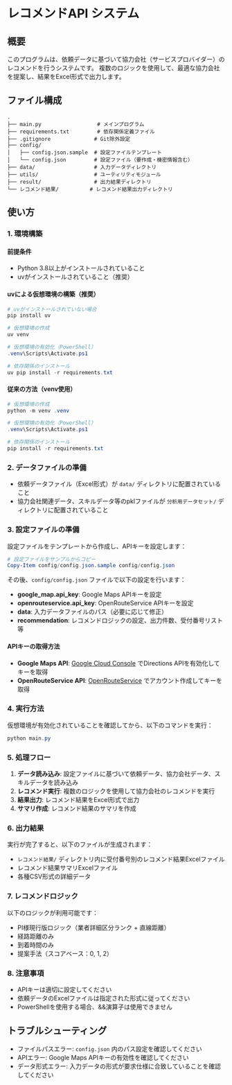 # レコメンドAPI システム

## 概要
このプログラムは、依頼データに基づいて協力会社（サービスプロバイダー）のレコメンドを行うシステムです。
複数のロジックを使用して、最適な協力会社を提案し、結果をExcel形式で出力します。

## ファイル構成
```
.
├── main.py                  # メインプログラム
├── requirements.txt         # 依存関係定義ファイル
├── .gitignore              # Git除外設定
├── config/
│   ├── config.json.sample  # 設定ファイルテンプレート
│   └── config.json         # 設定ファイル（要作成・機密情報含む）
├── data/                   # 入力データディレクトリ
├── utils/                  # ユーティリティモジュール
├── result/                 # 出力結果ディレクトリ
└── レコメンド結果/          # レコメンド結果出力ディレクトリ
```

## 使い方

### 1. 環境構築

#### 前提条件
- Python 3.8以上がインストールされていること
- uvがインストールされていること（推奨）

#### uvによる仮想環境の構築（推奨）
```powershell
# uvがインストールされていない場合
pip install uv

# 仮想環境の作成
uv venv

# 仮想環境の有効化（PowerShell）
.venv\Scripts\Activate.ps1

# 依存関係のインストール
uv pip install -r requirements.txt
```

#### 従来の方法（venv使用）
```powershell
# 仮想環境の作成
python -m venv .venv

# 仮想環境の有効化（PowerShell）
.venv\Scripts\Activate.ps1

# 依存関係のインストール
pip install -r requirements.txt
```

### 2. データファイルの準備
- 依頼データファイル（Excel形式）が `data/` ディレクトリに配置されていること
- 協力会社関連データ、スキルデータ等のpklファイルが `分析用データセット/` ディレクトリに配置されていること

### 3. 設定ファイルの準備
設定ファイルをテンプレートから作成し、APIキーを設定します：

```powershell
# 設定ファイルをサンプルからコピー
Copy-Item config/config.json.sample config/config.json
```

その後、`config/config.json` ファイルで以下の設定を行います：
- **google_map.api_key**: Google Maps APIキーを設定
- **openrouteservice.api_key**: OpenRouteService APIキーを設定
- **data**: 入力データファイルのパス（必要に応じて修正）
- **recommendation**: レコメンドロジックの設定、出力件数、受付番号リスト等

#### APIキーの取得方法
- **Google Maps API**: [Google Cloud Console](https://console.cloud.google.com/) でDirections APIを有効化してキーを取得
- **OpenRouteService API**: [OpenRouteService](https://openrouteservice.org/) でアカウント作成してキーを取得

### 4. 実行方法
仮想環境が有効化されていることを確認してから、以下のコマンドを実行：

```powershell
python main.py
```

### 5. 処理フロー
1. **データ読み込み**: 設定ファイルに基づいて依頼データ、協力会社データ、スキルデータを読み込み
2. **レコメンド実行**: 複数のロジックを使用して協力会社のレコメンドを実行
3. **結果出力**: レコメンド結果をExcel形式で出力
4. **サマリ作成**: レコメンド結果のサマリを作成

### 6. 出力結果
実行が完了すると、以下のファイルが生成されます：
- `レコメンド結果/` ディレクトリ内に受付番号別のレコメンド結果Excelファイル
- レコメンド結果サマリExcelファイル
- 各種CSV形式の詳細データ

### 7. レコメンドロジック
以下のロジックが利用可能です：
- PI様現行版ロジック（業者詳細区分ランク + 直線距離）
- 経路距離のみ
- 到着時間のみ  
- 提案手法（スコアベース：0, 1, 2）

### 8. 注意事項
- APIキーは適切に設定してください
- 依頼データのExcelファイルは指定された形式に従ってください
- PowerShellを使用する場合、&&演算子は使用できません

## トラブルシューティング
- ファイルパスエラー: `config.json` 内のパス設定を確認してください
- APIエラー: Google Maps APIキーの有効性を確認してください
- データ形式エラー: 入力データの形式が要求仕様に合致していることを確認してください
